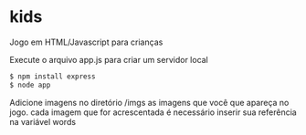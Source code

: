 # kids
Jogo em HTML/Javascript para crianças

Execute o arquivo app.js para criar um servidor local
```sh
$ npm install express
$ node app
```
Adicione imagens no diretório /imgs as imagens que você que apareça no jogo.
cada imagem que for acrescentada é necessário inserir sua referência na variável words
